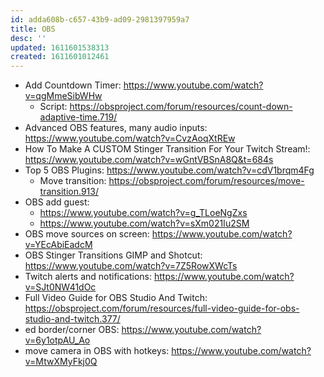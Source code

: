 ```yaml
---
id: adda608b-c657-43b9-ad09-2981397959a7
title: OBS
desc: ''
updated: 1611601538313
created: 1611601012461
---
```


- Add Countdown Timer: https://www.youtube.com/watch?v=qgMmeSibWHw
  - Script:
    https://obsproject.com/forum/resources/count-down-adaptive-time.719/
- Advanced OBS features, many audio inputs:
  https://www.youtube.com/watch?v=CvzAoqXtREw
- How To Make A CUSTOM Stinger Transition For Your Twitch Stream!:
  https://www.youtube.com/watch?v=wGntVBSnA8Q&t=684s
- Top 5 OBS Plugins: https://www.youtube.com/watch?v=cdV1brqm4Fg
  - Move transition:
    https://obsproject.com/forum/resources/move-transition.913/
- OBS add guest:
  - https://www.youtube.com/watch?v=g_TLoeNgZxs
  - https://www.youtube.com/watch?v=sXm021Iu2SM
- OBS move sources on screen:
  https://www.youtube.com/watch?v=YEcAbiEadcM
- OBS Stinger Transitions GIMP and Shotcut:
  https://www.youtube.com/watch?v=7Z5RowXWcTs
- Twitch alerts and notifications:
  https://www.youtube.com/watch?v=SJt0NW41dOc
- Full Video Guide for OBS Studio And Twitch:
  https://obsproject.com/forum/resources/full-video-guide-for-obs-studio-and-twitch.377/
- ed border/corner OBS: https://www.youtube.com/watch?v=6y1otpAU_Ao
- move camera in OBS with hotkeys:
  https://www.youtube.com/watch?v=MtwXMyFkj0Q
